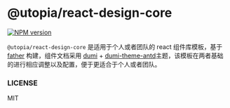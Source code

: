 # @utopia/react-design-core

[![NPM version][npm-image]][npm-url]

`@utopia/react-design-core` 是适用于个人或者团队的 react 组件库模板，基于 [father][father-url] 构建，组件文档采用 [dumi][dumi-url] + [dumi-theme-antd][dumi-theme-antd-url]主题，该模板在两者基础的进行相应调整以及配置，便于更适合于个人或者团队。

### LICENSE

MIT

[father-url]: https://github.com/umijs/father
[dumi-url]: https://github.com/umijs/dumi
[npm-image]: https://img.shields.io/npm/v/@utopia/react-design-core.svg?style=flat-square
[npm-url]: http://npmjs.org/package/@utopia/react-design-core
[dumi-theme-antd-url]: https://github.com/KuangPF/dumi-theme-antd
